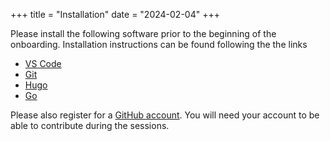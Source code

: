 +++
title = "Installation"
date = "2024-02-04"
+++

Please install the following software prior to the beginning of the onboarding. Installation instructions can be found following the the links

* [VS Code](https://code.visualstudio.com/download) 
* [Git](https://github.com/git-guides/install-git) 
* [Hugo](https://gohugo.io/installation/)
* [Go](https://go.dev/doc/install) 

Please also register for a [GitHub account](https://github.com/signup). 
You will need your account to be able to contribute during the sessions.